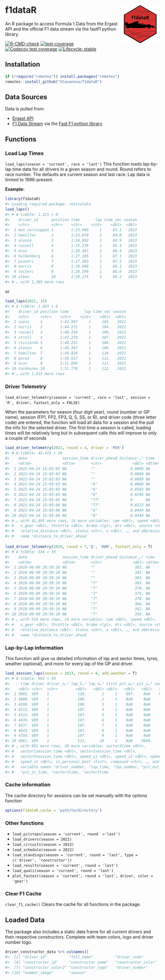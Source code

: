 
# f1dataR <img src='man/figures/logo.png' align="right" width="25%" min-width="120px"/>

An R package to access Formula 1 Data from the Ergast API and the
official F1 data stream via the fastf1 python library.

<!-- badges: start -->

[![R-CMD-check](https://github.com/SCasanova/f1dataR/actions/workflows/check-standard.yaml/badge.svg)](https://github.com/SCasanova/f1dataR/actions/workflows/check-standard.yaml)
[![test-coverage](https://github.com/SCasanova/f1dataR/actions/workflows/test-coverage.yaml/badge.svg)](https://github.com/SCasanova/f1dataR/actions/workflows/test-coverage.yaml)
[![Codecov test
coverage](https://img.shields.io/codecov/c/github/SCasanova/f1dataR?label=codecov&logo=codecov)](https://app.codecov.io/gh/SCasanova/f1dataR?branch=main)
[![Lifecycle:
stable](https://img.shields.io/badge/lifecycle-stable-brightgreen.svg)](https://lifecycle.r-lib.org/articles/stages.html#stable)

<!-- badges: end -->

## Installation

``` r
if (!require("remotes")) install.packages("remotes")
remotes::install_github("SCasanova/f1dataR")
```

## Data Sources

Data is pulled from:

- [Ergast API](http://ergast.com/mrd/)
- [F1 Data Stream](https://www.formula1.com/en/f1-live.html) via the
  [Fast F1 python
  library](https://theoehrly.github.io/Fast-F1/index.html)

## Functions

### Load Lap Times

`load_laps(season = 'current', race = 'last')` This function loads
lap-by-lap time data for all drivers in a given season and round. Round
refers to race number. The defaults are current season and last race.
Lap data is limited to 1996-present.

**Example:**

``` r
library(f1dataR)
#> Loading required package: reticulate
load_laps()
#> # A tibble: 1,315 × 6
#>    driver_id      position time       lap time_sec season
#>    <chr>          <chr>    <chr>    <int>    <dbl>  <dbl>
#>  1 max_verstappen 1        1:23.080     1     83.1   2023
#>  2 hamilton       2        1:23.978     1     84.0   2023
#>  3 alonso         3        1:24.892     1     84.9   2023
#>  4 russell        4        1:25.376     1     85.4   2023
#>  5 ocon           5        1:26.367     1     86.4   2023
#>  6 hulkenberg     6        1:27.105     1     87.1   2023
#>  7 piastri        7        1:27.463     1     87.5   2023
#>  8 norris         8        1:28.099     1     88.1   2023
#>  9 leclerc        9        1:28.596     1     88.6   2023
#> 10 albon          10       1:29.175     1     89.2   2023
#> # … with 1,305 more rows
```

or

``` r
load_laps(2021, 15)
#> # A tibble: 1,025 × 6
#>    driver_id position time       lap time_sec season
#>    <chr>     <chr>    <chr>    <int>    <dbl>  <dbl>
#>  1 sainz     1        1:42.997     1     103.   2021
#>  2 norris    2        1:44.272     1     104.   2021
#>  3 russell   3        1:46.318     1     106.   2021
#>  4 stroll    4        1:47.279     1     107.   2021
#>  5 ricciardo 5        1:48.221     1     108.   2021
#>  6 alonso    6        1:49.347     1     109.   2021
#>  7 hamilton  7        1:49.826     1     110.   2021
#>  8 perez     8        1:50.617     1     111.   2021
#>  9 ocon      9        1:51.098     1     111.   2021
#> 10 raikkonen 10       1:51.778     1     112.   2021
#> # … with 1,015 more rows
```

### Driver Telemetry

`load_driver_telemetry(season = 'current', race = 'last', session = 'R', driver, fastest_only = FALSE)`

When the parameters for season (four digit year), round (number or GP
name), session (FP1. FP2, FP3, Q, S, SS, or R), and driver code (three
letter code) are entered, the function will load all data for a session
and the pull the info for the selected driver. The first time a session
is called, loading times will be relatively long but in subsequent calls
this will improve to only a couple of seconds

``` r
load_driver_telemetry(2022, round = 4, driver = 'PER')
#> # A tibble: 42,415 × 19
#>    date                session_time driver_ahead distance_…¹ time  
#>    <dttm>              <dttm>       <chr>              <dbl> <dttm>
#>  1 2022-04-24 15:03:03 NA           ""                0.0889 NA    
#>  2 2022-04-24 15:03:03 NA           ""                0.0889 NA    
#>  3 2022-04-24 15:03:03 NA           ""                0.0889 NA    
#>  4 2022-04-24 15:03:03 NA           "6"               0.0889 NA    
#>  5 2022-04-24 15:03:03 NA           "6"               0.0593 NA    
#>  6 2022-04-24 15:03:03 NA           "6"               0.0296 NA    
#>  7 2022-04-24 15:03:03 NA           "77"              0      NA    
#>  8 2022-04-24 15:03:04 NA           "77"              0.0222 NA    
#>  9 2022-04-24 15:03:04 NA           "6"               0.0444 NA    
#> 10 2022-04-24 15:03:04 NA           "6"               0.0444 NA    
#> # … with 42,405 more rows, 14 more variables: rpm <dbl>, speed <dbl>,
#> #   n_gear <dbl>, throttle <dbl>, brake <lgl>, drs <dbl>, source <chr>,
#> #   relative_distance <dbl>, status <chr>, x <dbl>, …, and abbreviated variable
#> #   name ¹​distance_to_driver_ahead

load_driver_telemetry(2018, round = 7,'Q', 'HAM', fastest_only = T)
#> # A tibble: 534 × 19
#>    date                session_time driver_ahead distance_…¹ time  
#>    <dttm>              <dttm>       <chr>              <dbl> <dttm>
#>  1 2018-06-09 20:59:18 NA           ""                  383. NA    
#>  2 2018-06-09 20:59:18 NA           ""                  383. NA    
#>  3 2018-06-09 20:59:18 NA           ""                  383. NA    
#>  4 2018-06-09 20:59:19 NA           "7"                 383. NA    
#>  5 2018-06-09 20:59:19 NA           "7"                 379. NA    
#>  6 2018-06-09 20:59:19 NA           "7"                 375. NA    
#>  7 2018-06-09 20:59:19 NA           "7"                 370. NA    
#>  8 2018-06-09 20:59:19 NA           "7"                 366. NA    
#>  9 2018-06-09 20:59:19 NA           "7"                 362. NA    
#> 10 2018-06-09 20:59:19 NA           "7"                 358. NA    
#> # … with 524 more rows, 14 more variables: rpm <dbl>, speed <dbl>,
#> #   n_gear <dbl>, throttle <dbl>, brake <lgl>, drs <dbl>, source <chr>,
#> #   relative_distance <dbl>, status <chr>, x <dbl>, …, and abbreviated variable
#> #   name ¹​distance_to_driver_ahead
```

### Lap-by-Lap information

This function will give us detailed information of lap and sector times,
tyres, weather (optional), and more for every lap of the GP and driver.

``` r
load_session_laps(season = 2023, round = 4, add_weather = T)
#> # A tibble: 962 × 39
#>     time driver driver_n…¹ lap_t…² lap_n…³ stint pit_o…⁴ pit_i…⁵ secto…⁶ secto…⁷
#>    <dbl> <chr>  <chr>        <dbl>   <dbl> <dbl>   <dbl>   <dbl>   <dbl>   <dbl>
#>  1 3892. VER    1             110.       1     1    697.    NaN    NaN      43.2
#>  2 4000. VER    1             108.       2     1    NaN     NaN     38.4    43.6
#>  3 4108. VER    1             108.       3     1    NaN     NaN     38.5    43.7
#>  4 4215. VER    1             107.       4     1    NaN     NaN     37.9    43.4
#>  5 4322. VER    1             107.       5     1    NaN     NaN     38.3    43.4
#>  6 4430. VER    1             107.       6     1    NaN     NaN     38.3    43.2
#>  7 4537. VER    1             107.       7     1    NaN     NaN     38.3    43.0
#>  8 4643. VER    1             107.       8     1    NaN     NaN     38.0    43.0
#>  9 4750. VER    1             107.       9     1    NaN     NaN     38.0    43.1
#> 10 4861. VER    1             111.      10     1    NaN    4860.    37.9    43.4
#> # … with 952 more rows, 29 more variables: sector3time <dbl>,
#> #   sector1session_time <dbl>, sector2session_time <dbl>,
#> #   sector3session_time <dbl>, speed_i1 <dbl>, speed_i2 <dbl>, speed_fl <dbl>,
#> #   speed_st <dbl>, is_personal_best <list>, compound <chr>, …, and abbreviated
#> #   variable names ¹​driver_number, ²​lap_time, ³​lap_number, ⁴​pit_out_time,
#> #   ⁵​pit_in_time, ⁶​sector1time, ⁷​sector2time
```

### Cache information

The cache directory for sessions can be set manually with the options
function

``` r
options(f1dataR.cache = 'path/to/directory')
```

### Other functions

- `load_pitstops(season = 'current', round  ='last')`
- `load_drivers(season = 2022)`
- `load_circuits(season = 2022)`
- `load_schedule(season = 2022)`
- `load_standings(season = 'current', round = 'last', type = c('driver', 'constructor'))`
- `load_results(season = 'current', round = 'last')`
- `load_quali(season = 'current', round = 'last')`
- `plot_fastest(season = 'current', round = 'last', driver, color = 'gear')`

### Clear F1 Cache

`clear_f1_cache()` Clears the cache for all functions in the package.

## Loaded Data

The package also includes a static data frame for all current drivers
and their respective constructors. Complete with team colors, logo and
driver number logo.

``` r
driver_constructor_data %>% colnames()
#>  [1] "driver_id"          "full_name"          "driver_code"       
#>  [4] "constructor_id"     "constructor_name"   "constructor_color" 
#>  [7] "constructor_color2" "constructor_logo"   "driver_number"     
#> [10] "number_image"       "season"
```
